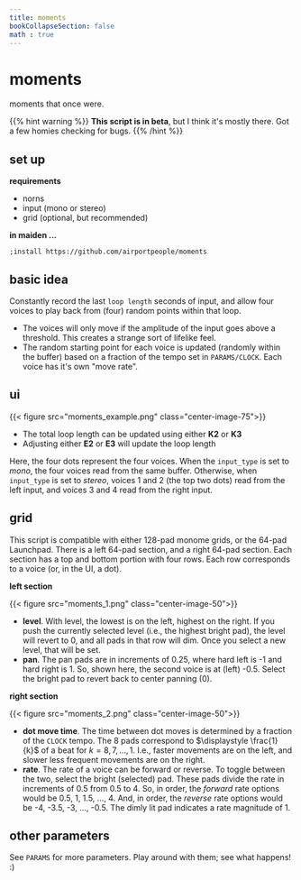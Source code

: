 ```yaml
---
title: moments
bookCollapseSection: false
math : true
---
```


# moments

moments that once were.

{{% hint warning %}}
**This script is in beta**, but I think it's mostly there. Got a few homies checking for bugs.
{{% /hint %}}

## set up

**requirements**

- norns
- input (mono or stereo)
- grid (optional, but recommended)

**in maiden ...**

```
;install https://github.com/airportpeople/moments
```

## basic idea

Constantly record the last `loop length` seconds of input, and allow four voices to play back from (four) random points within that loop.

- The voices will only move if the amplitude of the input goes above a threshold. This creates a strange sort of lifelike feel.
- The random starting point for each voice is updated (randomly within the buffer) based on a fraction of the tempo set in `PARAMS/CLOCK`. Each voice has it's own "move rate".

## ui

{{< figure src="moments_example.png" class="center-image-75">}}

- The total loop length can be updated using either **K2** or **K3**
- Adjusting either **E2** or **E3** will update the loop length

Here, the four dots represent the four voices. When the `input_type` is set to *mono*, the four voices read from the same buffer. Otherwise, when `input_type` is set to *stereo*, voices 1 and 2 (the top two dots) read from the left input, and voices 3 and 4 read from the right input.

## grid

This script is compatible with either 128-pad monome grids, or the 64-pad Launchpad. There is a left 64-pad section, and a right 64-pad section. Each section has a top and bottom portion with four rows. Each row corresponds to a voice (or, in the UI, a dot).

**left section**

{{< figure src="moments_1.png" class="center-image-50">}}

- **level**. With level, the lowest is on the left, highest on the right. If you push the currently selected level (i.e., the highest bright pad), the level will revert to 0, and all pads in that row will dim. Once you select a new level, that will be set.
- **pan**. The pan pads are in increments of 0.25, where hard left is -1 and hard right is 1. So, shown here, the second voice is at (left) -0.5. Select the bright pad to revert back to center panning (0).

**right section**

{{< figure src="moments_2.png" class="center-image-50">}}

- **dot move time**. The time between dot moves is determined by a fraction of the `CLOCK` tempo. The 8 pads correspond to $\displaystyle \frac{1}{k}$ of a beat for $k = 8, 7, ..., 1$. I.e., faster movements are on the left, and slower less frequent movements are on the right.
- **rate**. The rate of a voice can be forward or reverse. To toggle between the two, select the bright (selected) pad. These pads divide the rate in increments of 0.5 from 0.5 to 4. So, in order, the *forward* rate options would be 0.5, 1, 1.5, ..., 4. And, in order, the *reverse* rate options would be -4, -3.5, -3, ..., -0.5. The dimly lit pad indicates a rate magnitude of 1.

## other parameters

See `PARAMS` for more parameters. Play around with them; see what happens! :)